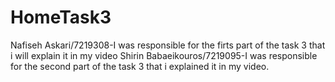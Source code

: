 # HomeTask3
Nafiseh Askari/7219308-I was responsible for the firts part of the task 3 that i will explain it in my video
Shirin Babaeikouros/7219095-I was responsible for the second part of the task 3 that i explained it in my video.
